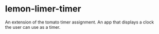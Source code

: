 # lemon-limer-timer
An extension of the tomato timer assignment. An app that displays a clock the user can use as a timer. 

